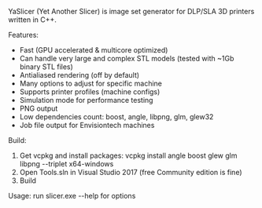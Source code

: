 YaSlicer (Yet Another Slicer) is image set generator for DLP/SLA 3D printers written in C++.

Features:
- Fast (GPU accelerated & multicore optimized)
- Can handle very large and complex STL models (tested with ~1Gb binary STL files)
- Antialiased rendering (off by default)
- Many options to adjust for specific machine
- Supports printer profiles (machine configs)
- Simulation mode for performance testing
- PNG output
- Low dependencies count: boost, angle, libpng, glm, glew32
- Job file output for Envisiontech machines

Build:
1. Get vcpkg and install packages:
vcpkg install angle boost glew glm libpng --triplet x64-windows
2. Open Tools.sln in Visual Studio 2017 (free Community edition is fine)
3. Build

Usage:
run slicer.exe --help for options
